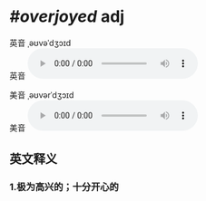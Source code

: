 # ***\#overjoyed*** adj
英音 ˌəʊvəˈdʒɔɪd  
英音
<audio src="./media/overjoyed1_AAC.aac" controls="controls"></audio>

美音 ˌəʊvərˈdʒɔɪd  
美音
<audio src="./media/overjoyed2_AAC.aac" controls="controls"></audio>



  

英文释义
---
### 1.**极为高兴的；十分开心的**  


